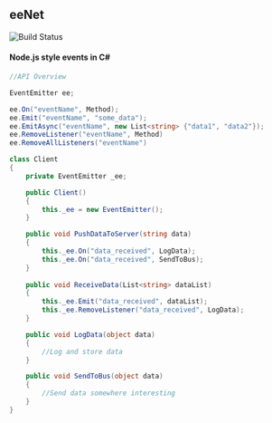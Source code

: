 ## eeNet 
![Build Status](https://ci.appveyor.com/api/projects/status/github/alexbharley/eeNet?branch=master&svg=true)

#### Node.js style events in C\# 

```C#
//API Overview

EventEmitter ee;

ee.On("eventName", Method);
ee.Emit("eventName", "some_data");
ee.EmitAsync("eventName", new List<string> {"data1", "data2"});
ee.RemoveListener("eventName", Method)
ee.RemoveAllListeners("eventName")
```

```C#
class Client
{
    private EventEmitter _ee;

    public Client()
    {
        this._ee = new EventEmitter();
    }

    public void PushDataToServer(string data)
    {
        this._ee.On("data_received", LogData);
        this._ee.On("data_received", SendToBus);
    }
    
    public void ReceiveData(List<string> dataList)
    {
        this._ee.Emit("data_received", dataList);
        this._ee.RemoveListener("data_received", LogData);
    }

    public void LogData(object data)
    {
        //Log and store data
    }

    public void SendToBus(object data)
    {
        //Send data somewhere interesting
    }
}
```


